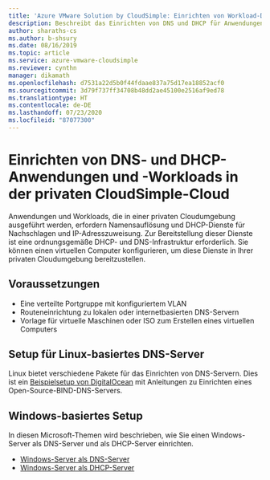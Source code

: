 ```yaml
---
title: 'Azure VMware Solution by CloudSimple: Einrichten von Workload-DNS und -DHCP für die private Cloud'
description: Beschreibt das Einrichten von DNS und DHCP für Anwendungen und Workloads, die in ihrer privaten CloudSimple-Cloudumgebung ausgeführt werden.
author: sharaths-cs
ms.author: b-shsury
ms.date: 08/16/2019
ms.topic: article
ms.service: azure-vmware-cloudsimple
ms.reviewer: cynthn
manager: dikamath
ms.openlocfilehash: d7531a22d5b0f44fdaae837a75d17ea18852acf0
ms.sourcegitcommit: 3d79f737ff34708b48dd2ae45100e2516af9ed78
ms.translationtype: HT
ms.contentlocale: de-DE
ms.lasthandoff: 07/23/2020
ms.locfileid: "87077300"
---
```

# <a name="set-up-dns-and-dhcp-applications-and-workloads-in-your-cloudsimple-private-cloud"></a>Einrichten von DNS- und DHCP-Anwendungen und -Workloads in der privaten CloudSimple-Cloud

Anwendungen und Workloads, die in einer privaten Cloudumgebung ausgeführt werden, erfordern Namensauflösung und DHCP-Dienste für Nachschlagen und IP-Adresszuweisung.  Zur Bereitstellung dieser Dienste ist eine ordnungsgemäße DHCP- und DNS-Infrastruktur erforderlich.  Sie können einen virtuellen Computer konfigurieren, um diese Dienste in Ihrer privaten Cloudumgebung bereitzustellen.  

## <a name="prerequisites"></a>Voraussetzungen

* Eine verteilte Portgruppe mit konfiguriertem VLAN
* Routeneinrichtung zu lokalen oder internetbasierten DNS-Servern
* Vorlage für virtuelle Maschinen oder ISO zum Erstellen eines virtuellen Computers

## <a name="linux-based-dns-server-setup"></a>Setup für Linux-basiertes DNS-Server

Linux bietet verschiedene Pakete für das Einrichten von DNS-Servern.  Dies ist ein [Beispielsetup von DigitalOcean](https://www.digitalocean.com/community/tutorials/how-to-configure-bind-as-a-private-network-dns-server-on-ubuntu-18-04) mit Anleitungen zu Einrichten eines Open-Source-BIND-DNS-Servers.

## <a name="windows-based-setup"></a>Windows-basiertes Setup

In diesen Microsoft-Themen wird beschrieben, wie Sie einen Windows-Server als DNS-Server und als DHCP-Server einrichten.

* [Windows-Server als DNS-Server](/windows-server/networking/dns/dns-top)
* [Windows-Server als DHCP-Server](/windows-server/networking/technologies/dhcp/dhcp-top)
